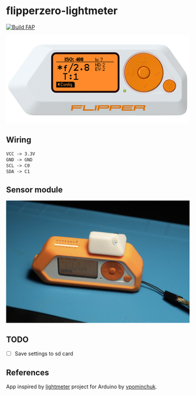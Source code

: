 # flipperzero-lightmeter

[![Build FAP](https://github.com/oleksiikutuzov/flipperzero-lightmeter/actions/workflows/build.yml/badge.svg?branch=main)](https://github.com/oleksiikutuzov/flipperzero-lightmeter/actions/workflows/build.yml)

<img src="images/framed_gui_main.png" width="500px">

## Wiring

```
VCC -> 3.3V
GND -> GND
SCL -> C0
SDA -> C1
```

## Sensor module

<img src="module/front.jpg" width="500px">


## TODO
- [ ] Save settings to sd card

## References
App inspired by [lightmeter](https://github.com/vpominchuk/lightmeter) project for Arduino by [vpominchuk](https://github.com/vpominchuk).
